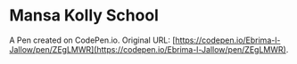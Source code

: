 # Mansa Kolly School

A Pen created on CodePen.io. Original URL: [https://codepen.io/Ebrima-l-Jallow/pen/ZEgLMWR](https://codepen.io/Ebrima-l-Jallow/pen/ZEgLMWR).

